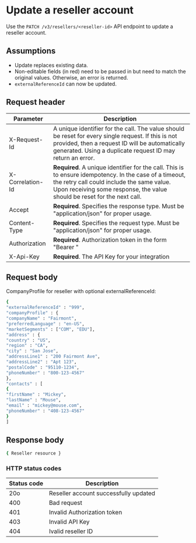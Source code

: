 # Update a reseller account

Use the `PATCH /v3/resellers/<reseller-id>` API endpoint to update a reseller account.

## Assumptions

* Update replaces existing data.
* Non-editable fields (in red) need to be passed in but need to match the original values. Otherwise, an error is returned.
* `externalReferenceId` can now be updated.

## Request header

|Parameter | Description |
|--|--|
| X-Request-Id | A unique identifier for the call. The value should be reset for every single request. If this is not provided, then a request ID will be automatically generated. Using a duplicate request ID may return an error.|
| X-Correlation-Id | **Required**. A unique identifier for the call. This is to ensure idempotency. In the case of a timeout, the retry call could include the same value. Upon receiving some response, the value should be reset for the next call.|
| Accept | **Required**. Specifies the response type. Must be "application/json" for proper usage. |
| Content-Type | **Required**. Specifies the request type. Must be "application/json" for proper usage. |
| Authorization | **Required**. Authorization token in the form "Bearer <token>" |
| X-Api-Key | **Required**. The API Key for your integration|

## Request body

CompanyProfile for reseller with optional externalReferenceId:

```bash
{
"externalReferenceId" : "999",
"companyProfile" : {
"companyName" : "Fairmont",
"preferredLanguage" : "en-US",
"marketSegments" : ["COM", "EDU"],
"address" : {
"country" : "US",
"region" : "CA",
"city" : "San Jose",
"addressLine1" : "200 Fairmont Ave",
"addressLine2" : "Apt 123",
"postalCode" : "95110-1234",
"phoneNumber" : "800-123-4567"
},
"contacts" : [
{
"firstName" : "Mickey",
"lastName" : "Mouse",
"email" : "mickey@mouse.com",
"phoneNumber" : "408-123-4567"
}
]
```

## Response body

```bash
{ Reseller resource }
```

### HTTP status codes

| Status code | Description |
|--|--|
|20o|Reseller account successfully updated|
|400 | Bad request|
|401|Invalid Authorization token|
|403| Invalid API Key|
|404|Ivalid reseller ID|
